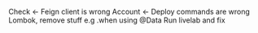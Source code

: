 Check <- Feign client is wrong
Account <- Deploy commands are wrong
Lombok, remove stuff e.g .when using  @Data
Run livelab and fix